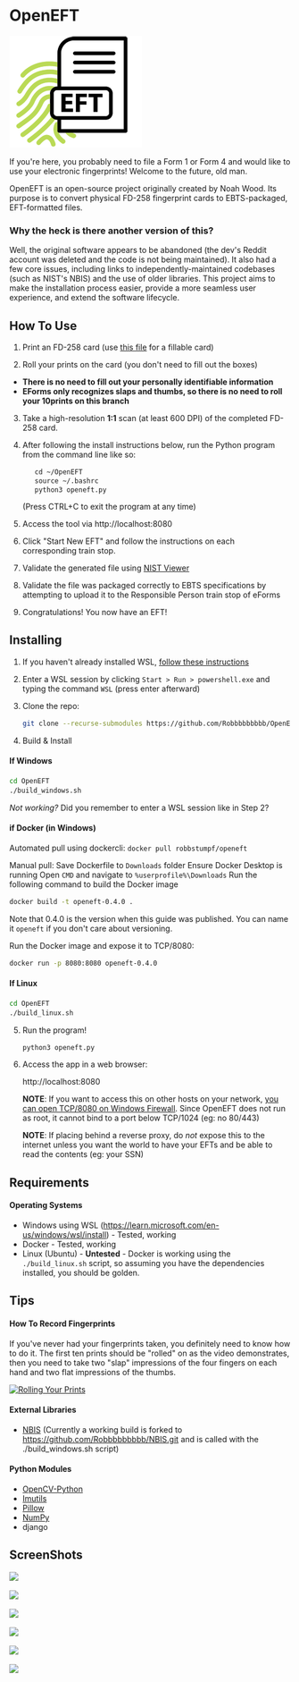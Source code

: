 # OpenEFT

<img src="static/openeftmed.png" />

If you're here, you probably need to file a Form 1 or Form 4 and would like to use your electronic fingerprints! Welcome to the future, old man.

OpenEFT is an open-source project originally created by Noah Wood. Its purpose is to convert physical FD-258 fingerprint cards to EBTS-packaged, EFT-formatted files.

### Why the heck is there another version of this?

Well, the original software appears to be abandoned (the dev's Reddit account was deleted and the code is not being maintained). It also had a few core issues, including links to independently-maintained codebases (such as NIST's NBIS) and the use of older libraries. This project aims to make the installation process easier, provide a more seamless user experience, and extend the software lifecycle.

## How To Use

1. Print an FD-258 card (use <a href=fd-258-110120.pdf>this file</a> for a fillable card)

2. Roll your prints on the card (you don't need to fill out the boxes)
  - **There is no need to fill out your personally identifiable information**
  - **EForms only recognizes slaps and thumbs, so there is no need to roll your 10prints on this branch**

3. Take a high-resolution **1:1** scan (at least 600 DPI) of the completed FD-258 card.

4. After following the install instructions below, run the Python program from the command line like so:

   ```
      cd ~/OpenEFT
      source ~/.bashrc
      python3 openeft.py
   ```

   (Press CTRL+C to exit the program at any time)

5. Access the tool via http://localhost:8080

6. Click "Start New EFT" and follow the instructions on each corresponding train stop.

7. Validate the generated file using <a href="https://www.netxsolutions.co.uk/NISTViewer.aspx" target="_blank">NIST Viewer</a>

8. Validate the file was packaged correctly to EBTS specifications by attempting to upload it to the Responsible Person train stop of eForms

9. Congratulations! You now have an EFT!


## Installing

1. If you haven't already installed WSL, <a href="https://learn.microsoft.com/en-us/windows/wsl/install" target="_blank">follow these instructions</a>
2. Enter a WSL session by clicking `Start > Run > powershell.exe` and typing the command `WSL` (press enter afterward)
3. Clone the repo:

   ```sh
   git clone --recurse-submodules https://github.com/Robbbbbbbbb/OpenEFT.git
   ```

4. Build & Install

#### If Windows

   ```sh   
   cd OpenEFT
   ./build_windows.sh
   ```
*Not working?* Did you remember to enter a WSL session like in Step 2?

#### if Docker (in Windows)

Automated pull using dockercli: `docker pull robbstumpf/openeft`

Manual pull:
Save Dockerfile to `Downloads` folder
Ensure Docker Desktop is running
Open `CMD` and navigate to `%userprofile%\Downloads`
Run the following command to build the Docker image

```sh
docker build -t openeft-0.4.0 .
```
Note that 0.4.0 is the version when this guide was published. You can name it `openeft` if you don't care about versioning.

Run the Docker image and expose it to TCP/8080:

```sh
docker run -p 8080:8080 openeft-0.4.0
```

#### If Linux

   ```sh
   cd OpenEFT
   ./build_linux.sh
   ```

5. Run the program!

   ```bash
   python3 openeft.py

6. Access the app in a web browser:

   http://localhost:8080

   **NOTE**: If you want to access this on other hosts on your network, <a href="https://archive.is/1GBWH" target="_blank">you can open TCP/8080 on Windows Firewall</a>. Since OpenEFT does not run as root, it cannot bind to a port below TCP/1024 (eg: no 80/443)
   
   **NOTE**: If placing behind a reverse proxy, do _not_ expose this to the internet unless you want the world to have your EFTs and be able to read the contents (eg: your SSN)

## Requirements

#### Operating Systems

* Windows using WSL (https://learn.microsoft.com/en-us/windows/wsl/install) - Tested, working
* Docker - Tested, working
* Linux (Ubuntu) - **Untested** - Docker is working using the `./build_linux.sh` script, so assuming you have the dependencies installed, you should be golden.

## Tips

#### How To Record Fingerprints

If you've never had your fingerprints taken, you definitely need to know how to do it. The first ten prints should be "rolled" on as the video demonstrates, then you need to take two "slap" impressions of the four fingers on each hand and two flat impressions of the thumbs.

[![Rolling Your Prints](http://img.youtube.com/vi/47YLGj_yLVA/0.jpg)](//www.youtube.com/watch?v=47YLGj_yLVA "Fingerprinting Technique")


#### External Libraries

* [NBIS](https://www.nist.gov/services-resources/software/nist-biometric-image-software-nbis) (Currently a working build is forked to https://github.com/Robbbbbbbbb/NBIS.git and is called with the ./build_windows.sh script)

#### Python Modules

* [OpenCV-Python](https://github.com/opencv/opencv-python)
* [Imutils](https://github.com/PyImageSearch/imutils)
* [Pillow](https://python-pillow.org/)
* [NumPy](https:://numpy.org)
* django

## ScreenShots

![](![](images/openeft1.jpg))

![](images/openeft2.jpg)

![](images/openeft5.jpg)

![](images/openeft6.jpg)

![](images/openeft9.jpg)

![](images/openeft10.jpg)
